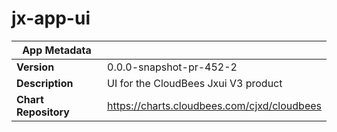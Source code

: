 # jx-app-ui

|App Metadata||
|---|---|
| **Version** | 0.0.0-snapshot-pr-452-2 |
| **Description** | UI for the CloudBees Jxui V3 product |
| **Chart Repository** | https://charts.cloudbees.com/cjxd/cloudbees |
